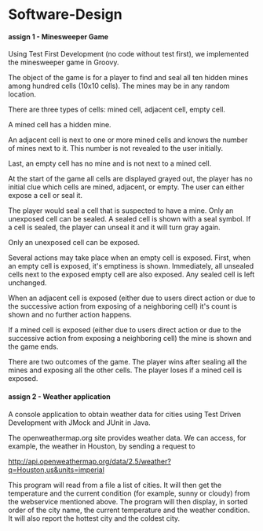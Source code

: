 # Software-Design

#### assign 1 - Minesweeper Game
Using Test First Development (no code without test first), we implemented the minesweeper game in Groovy.

The object of the game is for a player to find and seal all ten hidden 
mines among hundred cells (10x10 cells). The mines may be in any random
location.

There are three types of cells: mined cell, adjacent cell, empty cell. 

A mined cell has a hidden mine.

An adjacent cell is next to one or more mined cells and knows the 
number of mines next to it. This number is not revealed to the user 
initially. 

Last, an empty cell has no mine and is not next to a mined cell.

At the start of the game all cells are displayed grayed out, the player 
has no initial clue which cells are mined, adjacent, or empty. The user 
can either expose a cell or seal it.

The player would seal a cell that is suspected to have a mine. Only an 
unexposed cell can be sealed. A sealed cell is shown with a seal symbol. 
If a cell is sealed, the player can unseal it and it will turn gray again. 

Only an unexposed cell can be exposed. 

Several actions may take place when an empty cell is exposed. First, when 
an empty cell is exposed, it's emptiness is shown. Immediately, all
unsealed cells next to the exposed empty cell are also exposed. Any sealed 
cell is left unchanged.

When an adjacent cell is exposed (either due to users direct action or due 
to the successive action from exposing of a neighboring cell) it's count 
is shown and no further action happens. 

If a mined cell is exposed (either due to users direct action or due to 
the successive action from exposing a neighboring cell) the mine is shown 
and the game ends.

There are two outcomes of the game. The player wins after sealing all the 
mines and exposing all the other cells. The player loses if a mined cell 
is exposed.

#### assign 2 - Weather application
A console application to obtain weather data for cities using Test Driven Development with JMock and JUnit in Java.

The openweathermap.org site provides weather data. We can access, for example,
the weather in Houston, by sending a request to

http://api.openweathermap.org/data/2.5/weather?q=Houston,us&units=imperial

This program will read from a file a list of cities. It will then get the temperature and the current condition (for example, sunny or cloudy) from the webservice mentioned above. The program will then display, in sorted order of the city name, the current temperature and the weather condition. 
It will also report the hottest city and the coldest city.
